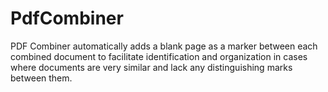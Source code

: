 # PdfCombiner
PDF Combiner automatically adds a blank page as a marker between each combined document to facilitate identification and organization in cases where documents are very similar and lack any distinguishing marks between them.
